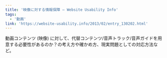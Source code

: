 ```yaml
---
title: '映像に対する情報保障 — Website Usability Info'
tags:
  - '動画'
link: 'https://website-usability.info/2013/02/entry_130202.html'
---
```


動画コンテンツ (映像) に対して、代替コンテンツ/音声トラック/音声ガイドを用意する必要性があるのか？の考え方や確かめ方、現実問題としての対応方法など。
